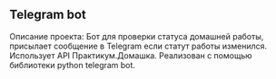## Telegram bot 
Описание проекта:
Бот для проверки статуса домашней работы, присылает сообщение в Telegram если статут работы изменился. Использует API Практикум.Домашка. Реализован с помощью библиотеки python telegram bot. 
